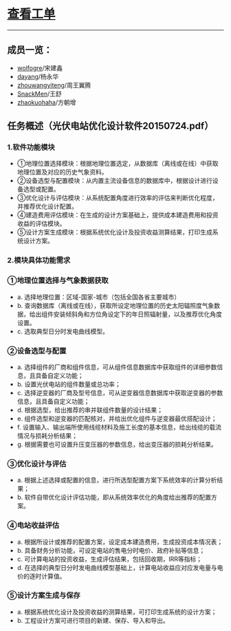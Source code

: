 # [查看工单](https://github.com/SHU-PV-Blue/Issues/issues)  
***

## 成员一览： 
- [wolfogre](https://github.com/wolfogre)/宋建鑫
- [dayang](https://github.com/dayang)/杨永华
- [zhouwangyiteng](https://github.com/zhouwangyiteng)/周王翼腾
- [SnackMen](https://github.com/SnackMen)/王舒
- [zhaokuohaha](https://github.com/zhaokuohaha)/方朝增

## 任务概述（光伏电站优化设计软件20150724.pdf）

### 1.软件功能模块
- ①地理位置选择模块：根据地理位置选定，从数据库（离线或在线）中获取地理位置及对应的历史气象资料。
- ②设备选型与配置模块：从内置主流设备信息的数据库中，根据设计进行设备选型或配置。
- ③优化设计与评估模块：从系统配置角度进行效率的评估来判断优化程度，并推荐优化设计配置。
- ④建造费用评估模块：在生成的设计方案基础上，提供成本建造费用和投资收益的评估模块。
- ⑤设计方案生成模块：根据系统优化设计及投资收益测算结果，打印生成系统设计方案。

### 2.模块具体功能需求

### ①地理位置选择与气象数据获取
- a. 选择地理位置：区域-国家-城市（包括全国各省主要城市）
- b. 查询数据库（离线或在线），获取所设定地理位置的历史太阳辐照度气象数据，给出组件安装倾斜角和方位角设定下的年日照辐射量，以及推荐优化角度设置。
- c. 选取典型日分时发电曲线模型。

### ②设备选型与配置
- a. 选择组件的厂商和组件信息，可从组件信息数据库中获取组件的详细参数信息，且具备自定义功能；
- b. 设置光伏电站的组件数量或总功率；
- c. 选择逆变器的厂商及型号信息，可从逆变器信息数据库中获取逆变器的参数信息，且具备自定义功能；
- d. 根据选型，给出推荐的串并联组件数量的设计结果；
- e. 组件选型和逆变器的匹配核对，并给出优化组件与逆变器最优搭配设计；
- f. 设置输入、输出端所使用线缆材料及施工长度的基本信息，给出线缆的载流情况与损耗分析结果；
- g. 根据需要也可设置升压变压器的参数信息，给出变压器的损耗分析结果。

### ③优化设计与评估
- a. 根据上述选择或配置的信息，进行所选型配置方案下系统效率的计算分析结果；
- b. 软件自带优化设计评估功能，即从系统效率优化的角度给出推荐的配置方案。

### ④电站收益评估
- a. 根据所设计或推荐的配置方案，设定成本建造费用，生成投资成本情况表；
- b. 具备财务分析功能，可设定电站的售电分时电价、政府补贴等信息；
- c. 可计算电站的投资收益，生成评估结果，包括回收期，IRR等指标；
- d. 在选择的典型日分时发电曲线模型基础上，计算电站收益应对应发电量与电价的逐时计算值。

### ⑤设计方案生成与保存
- a. 根据系统优化设计及投资收益的测算结果，可打印生成系统的设计方案；
- b. 工程设计方案可进行项目的新建、保存、导入和导出。



